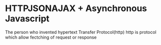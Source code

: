 # HTTPJSONAJAX + Asynchronous Javascript

The person who invented hypertext Transfer Protocol(http)
http is protocol which allow fectching of request or response
